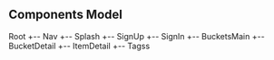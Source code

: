 ## Components Model

Root
+-- Nav
+-- Splash
+-- SignUp
+-- SignIn
+-- BucketsMain
+-- BucketDetail
    +-- ItemDetail
+-- Tagss

